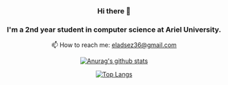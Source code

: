 <div align="center">

### Hi there 👋
### I'm a 2nd year student in computer science at Ariel University.
📫 How to reach me: eladsez36@gmail.com

[](https://komarev.com/ghpvc/?username=eladsez&color=grey)

[![Anurag's github stats](https://github-readme-stats.vercel.app/api?username=eladsez&show_icons=true&theme=vue-dark&line_height=20)](https://github.com/anuraghazra/github-readme-stats)

[![Top Langs](https://github-readme-stats.vercel.app/api/top-langs/?username=eladsez&layout=compact&theme=vue-dark)](https://github.com/nerya0001/github-readme-stats)
  
</div>

